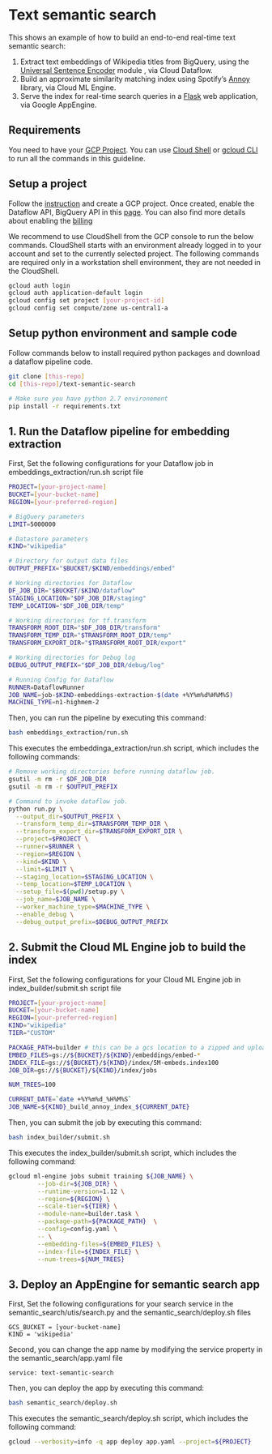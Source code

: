 # Text semantic search

This shows an example of how to build an end-to-end real-time text semantic search:
1. Extract text embeddings of Wikipedia titles from BigQuery, 
using the [Universal Sentence Encoder](https://tfhub.dev/google/universal-sentence-encoder/2) module , via Cloud Dataflow. 
2. Build an approximate similarity matching index using Spotify’s [Annoy](https://github.com/spotify/annoy) library, via Cloud ML Engine.
3. Serve the index for real-time search queries in a [Flask](http://flask.pocoo.org/) web application, via Google AppEngine.

## Requirements

You need to have your [GCP Project](https://cloud.google.com/resource-manager/docs/creating-managing-projects). You can use [Cloud Shell](https://cloud.google.com/shell/docs/quickstart) or [gcloud CLI](https://cloud.google.com/sdk/) to run all the commands in this guideline.

## Setup a project

Follow the [instruction](https://cloud.google.com/resource-manager/docs/creating-managing-projects) and create a GCP project. 
Once created, enable the Dataflow API, BigQuery API in this [page](https://console.developers.google.com/apis/enabled). You can also find more details about enabling the [billing](https://cloud.google.com/billing/docs/how-to/modify-project?#enable-billing)

We recommend to use CloudShell from the GCP console to run the below commands. CloudShell starts with an environment already logged in to your account and set to the currently selected project. The following commands are required only in a workstation shell environment, they are not needed in the CloudShell. 

```bash
gcloud auth login
gcloud auth application-default login
gcloud config set project [your-project-id]
gcloud config set compute/zone us-central1-a
```


## Setup python environment and sample code

Follow commands below to install required python packages and download a dataflow pipeline code.

```bash
git clone [this-repo]
cd [this-repo]/text-semantic-search

# Make sure you have python 2.7 environement
pip install -r requirements.txt
```

## 1. Run the Dataflow pipeline for embedding extraction

First, Set the following configurations for your Dataflow job in embeddings_extraction/run.sh script file

```bash
PROJECT=[your-project-name]
BUCKET=[your-bucket-name]
REGION=[your-preferred-region]

# BigQuery parameters
LIMIT=5000000

# Datastore parameters
KIND="wikipedia"

# Directory for output data files
OUTPUT_PREFIX="$BUCKET/$KIND/embeddings/embed"

# Working directories for Dataflow
DF_JOB_DIR="$BUCKET/$KIND/dataflow"
STAGING_LOCATION="$DF_JOB_DIR/staging"
TEMP_LOCATION="$DF_JOB_DIR/temp"

# Working directories for tf.transform
TRANSFORM_ROOT_DIR="$DF_JOB_DIR/transform"
TRANSFORM_TEMP_DIR="$TRANSFORM_ROOT_DIR/temp"
TRANSFORM_EXPORT_DIR="$TRANSFORM_ROOT_DIR/export"

# Working directories for Debug log
DEBUG_OUTPUT_PREFIX="$DF_JOB_DIR/debug/log"

# Running Config for Dataflow
RUNNER=DataflowRunner
JOB_NAME=job-$KIND-embeddings-extraction-$(date +%Y%m%d%H%M%S)
MACHINE_TYPE=n1-highmem-2
```

Then, you can run the pipeline by executing this command:

```bash
bash embeddings_extraction/run.sh
```

This executes the embeddinga_extraction/run.sh script, which includes the following commands:

```bash
# Remove working directories before running dataflow job.
gsutil -m rm -r $DF_JOB_DIR
gsutil -m rm -r $OUTPUT_PREFIX

# Command to invoke dataflow job.
python run.py \
  --output_dir=$OUTPUT_PREFIX \
  --transform_temp_dir=$TRANSFORM_TEMP_DIR \
  --transform_export_dir=$TRANSFORM_EXPORT_DIR \
  --project=$PROJECT \
  --runner=$RUNNER \
  --region=$REGION \
  --kind=$KIND \
  --limit=$LIMIT \
  --staging_location=$STAGING_LOCATION \
  --temp_location=$TEMP_LOCATION \
  --setup_file=$(pwd)/setup.py \
  --job_name=$JOB_NAME \
  --worker_machine_type=$MACHINE_TYPE \
  --enable_debug \
  --debug_output_prefix=$DEBUG_OUTPUT_PREFIX
```

## 2. Submit the Cloud ML Engine job to build the index

First, Set the following configurations for your Cloud ML Engine job in index_builder/submit.sh script file

```bash
PROJECT=[your-project-name]
BUCKET=[your-bucket-name]
REGION=[your-preferred-region]
KIND="wikipedia"
TIER="CUSTOM"

PACKAGE_PATH=builder # this can be a gcs location to a zipped and uploaded package
EMBED_FILES=gs://${BUCKET}/${KIND}/embeddings/embed-*
INDEX_FILE=gs://${BUCKET}/${KIND}/index/5M-embeds.index100
JOB_DIR=gs://${BUCKET}/${KIND}/index/jobs

NUM_TREES=100

CURRENT_DATE=`date +%Y%m%d_%H%M%S`
JOB_NAME=${KIND}_build_annoy_index_${CURRENT_DATE}
```

Then, you can submit the job by executing this command:

```bash
bash index_builder/submit.sh
```

This executes the index_builder/submit.sh script, which includes the following command:

```bash
gcloud ml-engine jobs submit training ${JOB_NAME} \
        --job-dir=${JOB_DIR} \
        --runtime-version=1.12 \
        --region=${REGION} \
        --scale-tier=${TIER} \
        --module-name=builder.task \
        --package-path=${PACKAGE_PATH}  \
        --config=config.yaml \
        -- \
        --embedding-files=${EMBED_FILES} \
        --index-file=${INDEX_FILE} \
        --num-trees=${NUM_TREES}
```

## 3. Deploy an AppEngine for semantic search app

First, Set the following configurations for your search service in the semantic_search/utis/search.py 
and the semantic_search/deploy.sh files

```code
GCS_BUCKET = [your-bucket-name]
KIND = 'wikipedia'
```

Second, you can change the app name by modifying the service property in the semantic_search/app.yaml file

```code
service: text-semantic-search
```


Then, you can deploy the app by executing this command:

```bash
bash semantic_search/deploy.sh
```

This executes the semantic_search/deploy.sh script, which includes the following command:

```bash
gcloud --verbosity=info -q app deploy app.yaml --project=${PROJECT}
```

